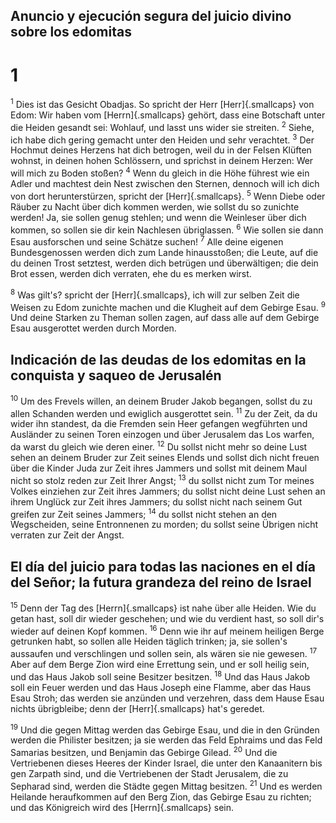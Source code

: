 ## Anuncio y ejecución segura del juicio divino sobre los edomitas
# 1
<sup class='bibleverse'>1</sup> Dies ist das Gesicht Obadjas. So spricht der Herr [Herr]{.smallcaps} von Edom: Wir haben vom [Herrn]{.smallcaps} gehört, dass eine Botschaft unter die Heiden gesandt sei: Wohlauf, und lasst uns wider sie streiten. <sup class='bibleverse'>2</sup> Siehe, ich habe dich gering gemacht unter den Heiden und sehr verachtet. <sup class='bibleverse'>3</sup> Der Hochmut deines Herzens hat dich betrogen, weil du in der Felsen Klüften wohnst, in deinen hohen Schlössern, und sprichst in deinem Herzen: Wer will mich zu Boden stoßen? <sup class='bibleverse'>4</sup> Wenn du gleich in die Höhe führest wie ein Adler und machtest dein Nest zwischen den Sternen, dennoch will ich dich von dort herunterstürzen, spricht der [Herr]{.smallcaps}. <sup class='bibleverse'>5</sup> Wenn Diebe oder Räuber zu Nacht über dich kommen werden, wie sollst du so zunichte werden! Ja, sie sollen genug stehlen; und wenn die Weinleser über dich kommen, so sollen sie dir kein Nachlesen übriglassen. <sup class='bibleverse'>6</sup> Wie sollen sie dann Esau ausforschen und seine Schätze suchen! <sup class='bibleverse'>7</sup> Alle deine eigenen Bundesgenossen werden dich zum Lande hinausstoßen; die Leute, auf die du deinen Trost setztest, werden dich betrügen und überwältigen; die dein Brot essen, werden dich verraten, ehe du es merken wirst. 

<sup class='bibleverse'>8</sup> Was gilt's? spricht der [Herr]{.smallcaps}, ich will zur selben Zeit die Weisen zu Edom zunichte machen und die Klugheit auf dem Gebirge Esau. <sup class='bibleverse'>9</sup> Und deine Starken zu Theman sollen zagen, auf dass alle auf dem Gebirge Esau ausgerottet werden durch Morden. 

## Indicación de las deudas de los edomitas en la conquista y saqueo de Jerusalén
<sup class='bibleverse'>10</sup> Um des Frevels willen, an deinem Bruder Jakob begangen, sollst du zu allen Schanden werden und ewiglich ausgerottet sein. <sup class='bibleverse'>11</sup> Zu der Zeit, da du wider ihn standest, da die Fremden sein Heer gefangen wegführten und Ausländer zu seinen Toren einzogen und über Jerusalem das Los warfen, da warst du gleich wie deren einer. <sup class='bibleverse'>12</sup> Du sollst nicht mehr so deine Lust sehen an deinem Bruder zur Zeit seines Elends und sollst dich nicht freuen über die Kinder Juda zur Zeit ihres Jammers und sollst mit deinem Maul nicht so stolz reden zur Zeit Ihrer Angst; <sup class='bibleverse'>13</sup> du sollst nicht zum Tor meines Volkes einziehen zur Zeit ihres Jammers; du sollst nicht deine Lust sehen an ihrem Unglück zur Zeit ihres Jammers; du sollst nicht nach seinem Gut greifen zur Zeit seines Jammers; <sup class='bibleverse'>14</sup> du sollst nicht stehen an den Wegscheiden, seine Entronnenen zu morden; du sollst seine Übrigen nicht verraten zur Zeit der Angst. 

## El día del juicio para todas las naciones en el día del Señor; la futura grandeza del reino de Israel
<sup class='bibleverse'>15</sup> Denn der Tag des [Herrn]{.smallcaps} ist nahe über alle Heiden. Wie du getan hast, soll dir wieder geschehen; und wie du verdient hast, so soll dir's wieder auf deinen Kopf kommen. <sup class='bibleverse'>16</sup> Denn wie ihr auf meinem heiligen Berge getrunken habt, so sollen alle Heiden täglich trinken; ja, sie sollen's aussaufen und verschlingen und sollen sein, als wären sie nie gewesen. <sup class='bibleverse'>17</sup> Aber auf dem Berge Zion wird eine Errettung sein, und er soll heilig sein, und das Haus Jakob soll seine Besitzer besitzen. <sup class='bibleverse'>18</sup> Und das Haus Jakob soll ein Feuer werden und das Haus Joseph eine Flamme, aber das Haus Esau Stroh; das werden sie anzünden und verzehren, dass dem Hause Esau nichts übrigbleibe; denn der [Herr]{.smallcaps} hat's geredet. 

<sup class='bibleverse'>19</sup> Und die gegen Mittag werden das Gebirge Esau, und die in den Gründen werden die Philister besitzen; ja sie werden das Feld Ephraims und das Feld Samarias besitzen, und Benjamin das Gebirge Gilead. <sup class='bibleverse'>20</sup> Und die Vertriebenen dieses Heeres der Kinder Israel, die unter den Kanaanitern bis gen Zarpath sind, und die Vertriebenen der Stadt Jerusalem, die zu Sepharad sind, werden die Städte gegen Mittag besitzen. <sup class='bibleverse'>21</sup> Und es werden Heilande heraufkommen auf den Berg Zion, das Gebirge Esau zu richten; und das Königreich wird des [Herrn]{.smallcaps} sein.